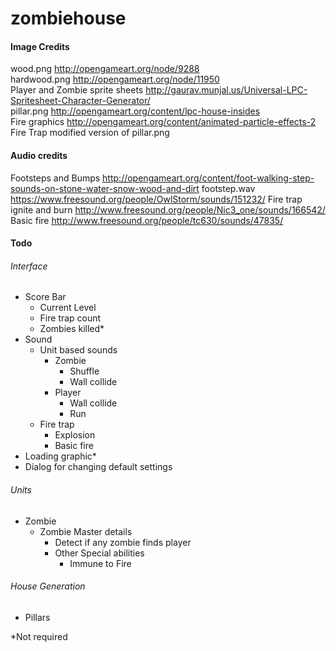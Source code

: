 # zombiehouse


#### Image Credits
wood.png http://opengameart.org/node/9288<br>
hardwood.png http://opengameart.org/node/11950<br>
Player and Zombie sprite sheets http://gaurav.munjal.us/Universal-LPC-Spritesheet-Character-Generator/<br>
pillar.png http://opengameart.org/content/lpc-house-insides<br>
Fire graphics http://opengameart.org/content/animated-particle-effects-2
Fire Trap modified version of pillar.png

#### Audio credits
Footsteps and Bumps http://opengameart.org/content/foot-walking-step-sounds-on-stone-water-snow-wood-and-dirt
footstep.wav https://www.freesound.org/people/OwlStorm/sounds/151232/
Fire trap ignite and burn http://www.freesound.org/people/Nic3_one/sounds/166542/
Basic fire http://www.freesound.org/people/tc630/sounds/47835/
#### Todo
###### Interface
* Score Bar
    * Current Level
    * Fire trap count
    * Zombies killed*
* Sound
    * Unit based sounds
        * Zombie
            * Shuffle
            * Wall collide
        * Player
            * Wall collide
            * Run
    * Fire trap
        * Explosion
        * Basic fire
* Loading graphic*
* Dialog for changing default settings

###### Units
* Zombie
    * Zombie Master details
        * Detect if any zombie finds player
        * Other Special abilities
            * Immune to Fire

###### House Generation
* Pillars

*Not required
